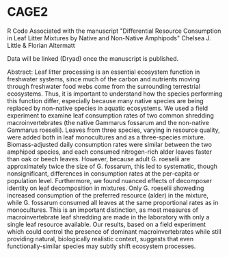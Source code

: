 # CAGE2
R Code Associated with the manuscript "Differential Resource Consumption in Leaf Litter Mixtures by Native and Non-Native Amphipods"
Chelsea J. Little & Florian Altermatt

Data will be linked (Dryad) once the manuscript is published.

Abstract: Leaf litter processing is an essential ecosystem function in freshwater systems, since much of the carbon and nutrients moving through freshwater food webs come from the surrounding terrestrial ecosystems. Thus, it is important to understand how the species performing this function differ, especially because many native species are being replaced by non-native species in aquatic ecosystems. We used a field experiment to examine leaf consumption rates of two common shredding macroinvertebrates (the native Gammarus fossarum and the non-native Gammarus roeselii). Leaves from three species, varying in resource quality, were added both in leaf monocultures and as a three-species mixture. Biomass-adjusted daily consumption rates were similar between the two amphipod species, and each consumed nitrogen-rich alder leaves faster than oak or beech leaves. However, because adult G. roeselii are approximately twice the size of G. fossarum, this led to systematic, though nonsignificant, differences in consumption rates at the per-capita or population level. Furthermore, we found nuanced effects of decomposer identity on leaf decomposition in mixtures. Only G. roeselii showeding increased consumption of the preferred resource (alder) in the mixture, while G. fossarum consumed all leaves at the same proportional rates as in monocultures. This is an important distinction, as most measures of macroinvertebrate leaf shredding are made in the laboratory with only a single leaf resource available. Our results, based on a field experiment which could control the presence of dominant macroinvertebrates while still providing natural, biologically realistic context, suggests that even functionally-similar species may subtly shift ecosystem processes.
